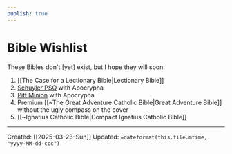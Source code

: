 ```yaml
---
publish: true
---
```


# Bible Wishlist

These Bibles don't [yet] exist, but I hope they will soon: 
1. [[The Case for a Lectionary Bible|Lectionary Bible]]
2. [Schuyler PSQ](https://evangelicalbible.com/schuyler-personal-size-quentel-esv/) with Apocrypha  
3. [Pitt Minion](https://www.cambridge.org/bibles/all-titles/esv-pitt-minion-reference-bible-black-goatskin-leather-red-letter-text-es446xr?format=BG) with Apocrypha  
4. Premium [[~The Great Adventure Catholic Bible|Great Adventure Bible]] without the ugly compass on the cover 
5. [[~Ignatius Catholic Bible|Compact Ignatius Catholic Bible]]

---
Created: [[2025-03-23-Sun]]
Updated: `=dateformat(this.file.mtime, "yyyy-MM-dd-ccc")`
